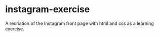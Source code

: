 # instagram-exercise
A recriation of the Instagram front page with html and css as a learning exercise.

